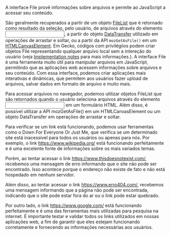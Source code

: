 A interface File provê informações sobre arquivos e permite ao JavaScript  a acessar seu conteúdo.

São geralmente recuperados a partir de um objeto [FileList](https://developer.mozilla.org/pt-BR/docs/Web/API/FileList) que é retornado como resultado da seleção, pelo usuário, de arquivos através do elemento [<input>](https://developer.mozilla.org/pt-BR/docs/Web/HTML/Element/Input), a partir do objeto [DataTransfer](https://developer.mozilla.org/pt-BR/docs/Web/API/DataTransfer) utilizado em operações de arrastar e soltar, ou a partir da API `mozGetAsFile()` em um [HTMLCanvasElement](https://developer.mozilla.org/pt-BR/docs/Web/API/HTMLCanvasElement). Em Gecko, códigos com privilégiios podem criar objetos File representando qualquer arquivo local sem a intereção do usuário (veja [Implementation notes](https://developer.mozilla.org/pt-BR/docs/Web/API/File#implementation_notes) para mais informações.).
A interface File é uma ferramenta muito útil para manipular arquivos em JavaScript, permitindo que as aplicações web acessem informações sobre arquivos e seu conteúdo. Com essa interface, podemos criar aplicações mais interativas e dinâmicas, que permitem aos usuários fazer upload de arquivos, salvar dados em formato de arquivo e muito mais.

Para acessar arquivos no navegador, podemos utilizar objetos FileList que são retornados quando o usuário seleciona arquivos através do elemento <input> em um formulário HTML. Além disso, é possível utilizar a API mozGetAsFile() em um HTMLCanvasElement ou um objeto DataTransfer em operações de arrastar e soltar.

Para verificar se um link está funcionando, podemos usar ferramentas como o Down For Everyone Or Just Me, que verifica se um determinado site está inacessível para todos os usuários ou apenas para nós. Por exemplo, o link https://www.wikipedia.org/ está funcionando perfeitamente e é uma excelente fonte de informações sobre os mais variados temas.

Porém, ao tentar acessar o link https://www.thisdoesnotexist.com/, recebemos uma mensagem de erro informando que o site não pode ser encontrado. Isso acontece porque o endereço não existe de fato e não está hospedado em nenhum servidor.

Além disso, ao tentar acessar o link https://www.erro404.com/, recebemos uma mensagem informando que a página não pode ser encontrada, indicando que o site pode estar fora do ar ou o link pode estar quebrado.

Por outro lado, o link https://www.google.com/ está funcionando perfeitamente e é uma das ferramentas mais utilizadas para pesquisa na internet. É importante testar e validar todos os links utilizados em nossas aplicações web, a fim de garantir que eles estejam funcionando corretamente e fornecendo as informações necessárias aos usuários.
